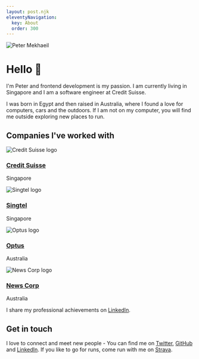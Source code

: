 ```yaml
---
layout: post.njk
eleventyNavigation:
  key: About
  order: 300
---
```


<div class="not-prose mb-8 mt-8">
  <img class="w-[176px]" src="/assets/profile.webp" alt="Peter Mekhaeil" />
</div>

# Hello 👋

I'm Peter and frontend development is my passion. I am currently living in Singapore and I am a software engineer at Credit Suisse.

I was born in Egypt and then raised in Australia, where I found a love for computers, cars and the outdoors. If I am not on my computer, you will find me outside exploring new places to run.

## Companies I've worked with

<div class="space-y-10 not-prose">
  <div class="flex items-center space-x-5">
    <img src="/assets/companies/credit-suisse.jpeg" alt="Credit Suisse logo" />
    <div>
      <h3 class="text-xl font-medium">
        <a href="https://www.credit-suisse.com" title="Credit Suisse">Credit Suisse</a>
      </h3>
      <p class="text-lg">
        <span class="text-gray-400 dark:text-gray-200">Singapore</span>
      </p>
    </div>
  </div>
  <div class="flex items-center space-x-5">
    <img src="/assets/companies/singtel.jpeg" alt="Singtel logo" />
    <div>
      <h3 class="text-xl font-medium">
        <a href="https://shop.singtel.com" title="Singtel">Singtel</a>
      </h3>
      <p class="text-lg">
        <span class="text-gray-400 dark:text-gray-200">Singapore</span>
      </p>
    </div>
  </div>
  <div class="flex items-center space-x-5">
    <img src="/assets/companies/optus.jpeg" alt="Optus logo" />
    <div>
      <h3 class="text-xl font-medium">
        <a href="https://www.optus.com.au/" title="Optus">Optus</a>
      </h3>
      <p class="text-lg">
        <span class="text-gray-400 dark:text-gray-200">Australia</span>
      </p>
    </div>
  </div>
  <div class="flex items-center space-x-5">
    <img src="/assets/companies/news-corp.jpeg" alt="News Corp logo" />
    <div>
      <h3 class="text-xl font-medium">
        <a href="https://news.com.au/" title="News Corp">News Corp</a>
      </h3>
      <p class="text-lg">
        <span class="text-gray-400 dark:text-gray-200">Australia</span>
      </p>
    </div>
  </div>
</div>

I share my professional achievements on [LinkedIn](https://www.linkedin.com/in/petermekhaeil/).

## Get in touch

I love to connect and meet new people - You can find me on [Twitter](https://twitter.com/petermekh), [GitHub](https://github.com/petermekhaeil) and [LinkedIn](https://www.linkedin.com/in/petermekhaeil/). If you like to go for runs, come run with me on [Strava](https://www.strava.com/athletes/60074731).
